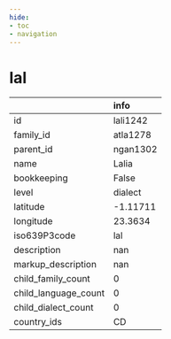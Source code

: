 ```yaml
---
hide:
- toc
- navigation
---
```

# lal
|                      | info     |
|:---------------------|:---------|
| id                   | lali1242 |
| family_id            | atla1278 |
| parent_id            | ngan1302 |
| name                 | Lalia    |
| bookkeeping          | False    |
| level                | dialect  |
| latitude             | -1.11711 |
| longitude            | 23.3634  |
| iso639P3code         | lal      |
| description          | nan      |
| markup_description   | nan      |
| child_family_count   | 0        |
| child_language_count | 0        |
| child_dialect_count  | 0        |
| country_ids          | CD       |